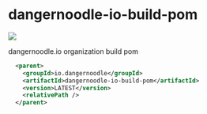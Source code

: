 # dangernoodle-io-build-pom

<img src="https://img.shields.io/maven-central/v/io.dangernoodle/dangernoodle-io-build-pom.svg">

dangernoodle.io organization build pom

```xml
  <parent>
    <groupId>io.dangernoodle</groupId>
    <artifactId>dangernoodle-io-build-pom</artifactId>
    <version>LATEST</version>
    <relativePath />
  </parent>
```

